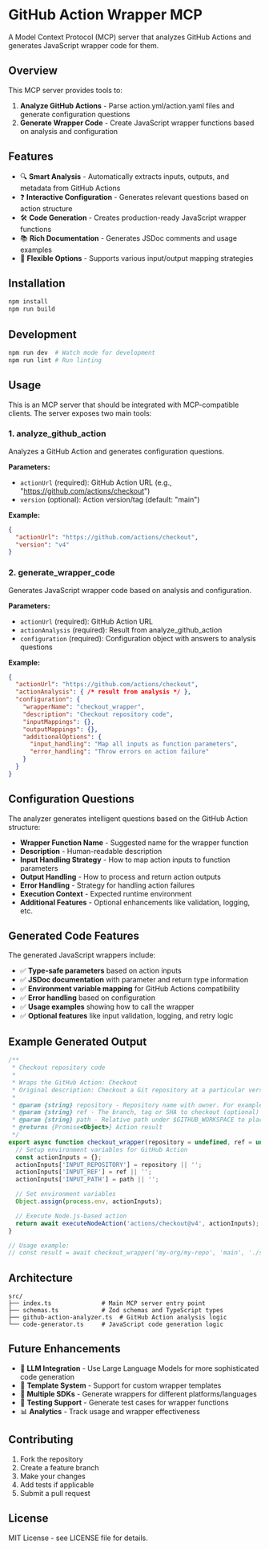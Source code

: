 # GitHub Action Wrapper MCP

A Model Context Protocol (MCP) server that analyzes GitHub Actions and generates JavaScript wrapper code for them.

## Overview

This MCP server provides tools to:

1. **Analyze GitHub Actions** - Parse action.yml/action.yaml files and generate configuration questions
2. **Generate Wrapper Code** - Create JavaScript wrapper functions based on analysis and configuration

## Features

- 🔍 **Smart Analysis** - Automatically extracts inputs, outputs, and metadata from GitHub Actions
- ❓ **Interactive Configuration** - Generates relevant questions based on action structure
- 🛠️ **Code Generation** - Creates production-ready JavaScript wrapper functions
- 📚 **Rich Documentation** - Generates JSDoc comments and usage examples
- 🎯 **Flexible Options** - Supports various input/output mapping strategies

## Installation

```bash
npm install
npm run build
```

## Development

```bash
npm run dev  # Watch mode for development
npm run lint # Run linting
```

## Usage

This is an MCP server that should be integrated with MCP-compatible clients. The server exposes two main tools:

### 1. analyze_github_action

Analyzes a GitHub Action and generates configuration questions.

**Parameters:**
- `actionUrl` (required): GitHub Action URL (e.g., "https://github.com/actions/checkout")
- `version` (optional): Action version/tag (default: "main")

**Example:**
```json
{
  "actionUrl": "https://github.com/actions/checkout",
  "version": "v4"
}
```

### 2. generate_wrapper_code

Generates JavaScript wrapper code based on analysis and configuration.

**Parameters:**
- `actionUrl` (required): GitHub Action URL
- `actionAnalysis` (required): Result from analyze_github_action
- `configuration` (required): Configuration object with answers to analysis questions

**Example:**
```json
{
  "actionUrl": "https://github.com/actions/checkout",
  "actionAnalysis": { /* result from analysis */ },
  "configuration": {
    "wrapperName": "checkout_wrapper",
    "description": "Checkout repository code",
    "inputMappings": {},
    "outputMappings": {},
    "additionalOptions": {
      "input_handling": "Map all inputs as function parameters",
      "error_handling": "Throw errors on action failure"
    }
  }
}
```

## Configuration Questions

The analyzer generates intelligent questions based on the GitHub Action structure:

- **Wrapper Function Name** - Suggested name for the wrapper function
- **Description** - Human-readable description
- **Input Handling Strategy** - How to map action inputs to function parameters
- **Output Handling** - How to process and return action outputs
- **Error Handling** - Strategy for handling action failures
- **Execution Context** - Expected runtime environment
- **Additional Features** - Optional enhancements like validation, logging, etc.

## Generated Code Features

The generated JavaScript wrappers include:

- ✅ **Type-safe parameters** based on action inputs
- ✅ **JSDoc documentation** with parameter and return type information
- ✅ **Environment variable mapping** for GitHub Actions compatibility
- ✅ **Error handling** based on configuration
- ✅ **Usage examples** showing how to call the wrapper
- ✅ **Optional features** like input validation, logging, and retry logic

## Example Generated Output

```javascript
/**
 * Checkout repository code
 * 
 * Wraps the GitHub Action: Checkout
 * Original description: Checkout a Git repository at a particular version
 * 
 * @param {string} repository - Repository name with owner. For example, actions/checkout (optional)
 * @param {string} ref - The branch, tag or SHA to checkout (optional)
 * @param {string} path - Relative path under $GITHUB_WORKSPACE to place the repository (optional)
 * @returns {Promise<Object>} Action result
 */
export async function checkout_wrapper(repository = undefined, ref = undefined, path = undefined) {
  // Setup environment variables for GitHub Action
  const actionInputs = {};
  actionInputs['INPUT_REPOSITORY'] = repository || '';
  actionInputs['INPUT_REF'] = ref || '';
  actionInputs['INPUT_PATH'] = path || '';

  // Set environment variables
  Object.assign(process.env, actionInputs);

  // Execute Node.js-based action
  return await executeNodeAction('actions/checkout@v4', actionInputs);
}

// Usage example:
// const result = await checkout_wrapper('my-org/my-repo', 'main', './src');
```

## Architecture

```
src/
├── index.ts              # Main MCP server entry point
├── schemas.ts            # Zod schemas and TypeScript types
├── github-action-analyzer.ts  # GitHub Action analysis logic
└── code-generator.ts     # JavaScript code generation logic
```

## Future Enhancements

- 🤖 **LLM Integration** - Use Large Language Models for more sophisticated code generation
- 📝 **Template System** - Support for custom wrapper templates
- 🔄 **Multiple SDKs** - Generate wrappers for different platforms/languages
- 🧪 **Testing Support** - Generate test cases for wrapper functions
- 📊 **Analytics** - Track usage and wrapper effectiveness

## Contributing

1. Fork the repository
2. Create a feature branch
3. Make your changes
4. Add tests if applicable
5. Submit a pull request

## License

MIT License - see LICENSE file for details. 